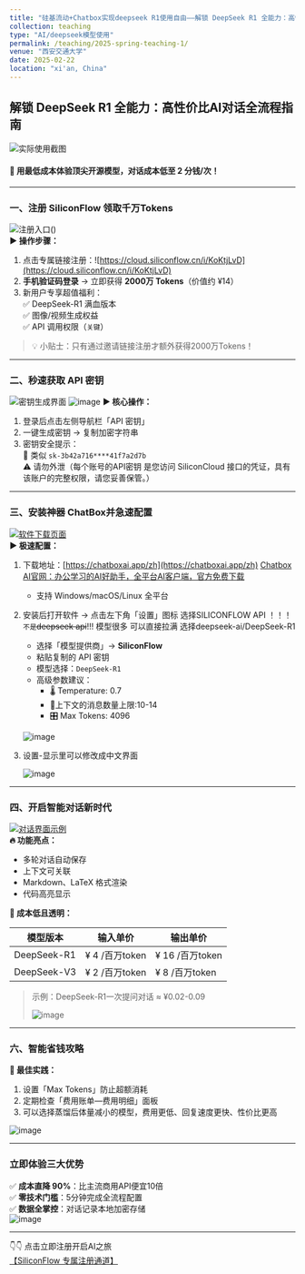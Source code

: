 ```yaml
---
title: "硅基流动+Chatbox实现deepseek R1使用自由——解锁 DeepSeek R1 全能力：高性价比AI对话全流程指南"
collection: teaching
type: "AI/deepseek模型使用"
permalink: /teaching/2025-spring-teaching-1/
venue: "西安交通大学"
date: 2025-02-22
location: "xi'an, China"
---
```


## 解锁 DeepSeek R1 全能力：高性价比AI对话全流程指南

![实际使用截图](https://sk8-j.github.io//images/硅基流动Chatbox实现deepseekR1使用自由/12lbzvr.png)

#### 🌟 用最低成本体验顶尖开源模型，对话成本低至 2 分钱/次！

---

### 一、注册 SiliconFlow 领取千万Tokens

![注册入口](https://sk8-j.github.io//images/硅基流动Chatbox实现deepseekR1使用自由/12kik15.png)()  
**▶️ 操作步骤：**  

1. 点击专属链接注册：![https://cloud.siliconflow.cn/i/KoKtjLvD](https://cloud.siliconflow.cn/i/KoKtjLvD)  
2. **手机验证码登录** → 立即获得 **2000万 Tokens**（价值约 ¥14）  
3. 新用户专享超值福利：  
   ✅ DeepSeek-R1 满血版本  
   ✅ 图像/视频生成权益  
   ✅ API 调用权限（`关键`）  

> 💡 小贴士：只有通过邀请链接注册才额外获得2000万Tokens！

---

### 二、秒速获取 API 密钥

![密钥生成界面](https://sk8-j.github.io//images/硅基流动Chatbox实现deepseekR1使用自由/12n4qg8.png)  ![image](https://sk8-j.github.io//images/硅基流动Chatbox实现deepseekR1使用自由/12o2cqq.png)
**▶️ 核心操作：**  

1. 登录后点击左侧导航栏「API 密钥」  
2. 一键生成密钥 → 复制加密字符串  
3. 密钥安全提示：  
   🔐 类似 `sk-3b42a716****41f7a2d7b`  
   ⚠️ 请勿外泄（每个账号的API密钥 是您访问 SiliconCloud 接口的凭证，具有该账户的完整权限，请您妥善保管。）

---

### 三、安装神器 ChatBox并急速配置

[![软件下载页面](https://sk8-j.github.io//images/硅基流动Chatbox实现deepseekR1使用自由/12owm8y.png)]()  
**▶️ 极速配置：**  

1. 下载地址：[https://chatboxai.app/zh](https://chatboxai.app/zh)  [Chatbox AI官网：办公学习的AI好助手，全平台AI客户端，官方免费下载](https://chatboxai.app/zh)
   
   - 支持 Windows/macOS/Linux 全平台

2. 安装后打开软件 → 点击左下角「设置」图标 选择SILICONFLOW API ！！！`不是`~~deepseek api~~!!! 模型很多 可以直接拉满 选择deepseek-ai/DeepSeek-R1
   
   - 选择「模型提供商」→ **SiliconFlow**
   - 粘贴复制的 API 密钥
   - 模型选择：`DeepSeek-R1`
   - 高级参数建议：  
     - 🌡️ Temperature: 0.7  
     - 🎨上下文的消息数量上限:10-14
     - 🎛️ Max Tokens: 4096
   
   ![image](https://sk8-j.github.io//images/硅基流动Chatbox实现deepseekR1使用自由/12piivz.png)

3. 设置-显示里可以修改成中文界面
   
   ![image](https://sk8-j.github.io//images/硅基流动Chatbox实现deepseekR1使用自由/12r6sze.png)

---

### 四、开启智能对话新时代

[![对话界面示例](https://sk8-j.github.io//images/硅基流动Chatbox实现deepseekR1使用自由/12lbzvr.png)]()  
**🔥 功能亮点：**  

- 多轮对话自动保存 
- 上下文可关联 
- Markdown、LaTeX 格式渲染  
- 代码高亮显示  

**💸 成本低且透明：**  

| 模型版本    | 输入单价       | 输出单价        |
| ----------- | -------------- | --------------- |
| DeepSeek-R1 | ¥ 4 /百万token | ¥ 16 /百万token |
| DeepSeek-V3 | ¥ 2 /百万token | ¥ 8 /百万token  |

> 示例：DeepSeek-R1一次提问对话 ≈ ¥0.02-0.09
> 
> ![image](https://sk8-j.github.io//images/硅基流动Chatbox实现deepseekR1使用自由/12up6cv.png)

---

### 六、智能省钱攻略

**🎯 最佳实践：**  

1. 设置「Max Tokens」防止超额消耗  
2. 定期检查「费用账单—费用明细」面板   
3. 可以选择蒸馏后体量减小的模型，费用更低、回复速度更快、性价比更高

![image](http://113.142.162.14:40061/i/2025/02/22/1clhz.png)

---

### 立即体验三大优势

✅ **成本直降 90%**：比主流商用API便宜10倍  
✅ **零技术门槛**：5分钟完成全流程配置  
✅ **数据全掌控**：对话记录本地加密存储  
![image](http://113.142.162.14:40061/i/2025/02/22/1sz3p.png)

---

👇👇 点击立即注册开启AI之旅  
[【SiliconFlow 专属注册通道】](https://cloud.siliconflow.cn/i/KoKtjLvD)  
